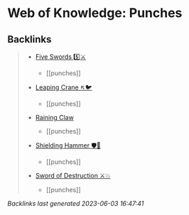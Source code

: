 # Web of Knowledge: Punches

## Backlinks

> - [Five Swords 5️⃣⚔️](..\techniques\five-swords.md)
>   - [[punches]]
>    
> - [Leaping Crane ↖️🐦](..\techniques\leaping-crane.md)
>   - [[punches]]
>    
> - [Raining Claw](..\techniques\raining-claw.md)
>   - [[punches]]
>    
> - [Shielding Hammer 🛡️🔨](..\techniques\shielding-hammer.md)
>   - [[punches]]
>    
> - [Sword of Destruction ⚔️💥](..\techniques\sword-of-destruction.md)
>   - [[punches]]

_Backlinks last generated 2023-06-03 16:47:41_
